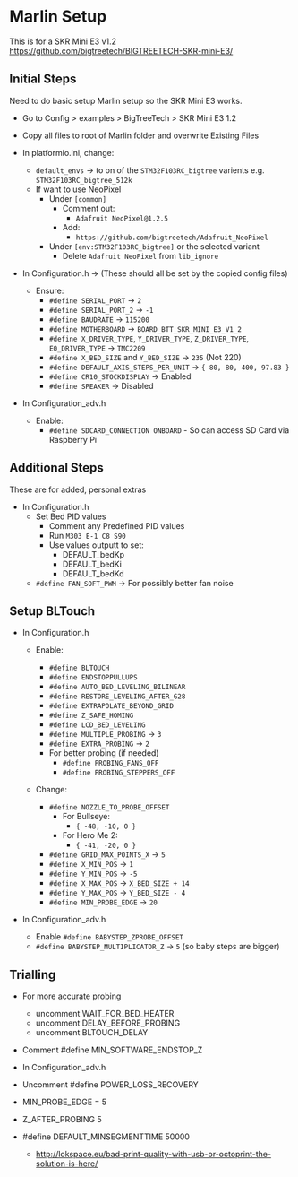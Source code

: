 <!-- Configuration.h
#define STRING_CONFIG_H_AUTHOR "(arranhs, Ender-3)" // Who made the changes. -->

# Marlin Setup

This is for a SKR Mini E3 v1.2 \
<https://github.com/bigtreetech/BIGTREETECH-SKR-mini-E3/>

## Initial Steps

Need to do basic setup Marlin setup so the SKR Mini E3 works.

- Go to Config > examples > BigTreeTech > SKR Mini E3 1.2
- Copy all files to root of Marlin folder and overwrite Existing Files

- In platformio.ini, change:

  - `default_envs` &rarr; to on of the `STM32F103RC_bigtree` varients e.g. `STM32F103RC_bigtree_512k`
  - If want to use NeoPixel
    - Under `[common]`
      - Comment out:
        - `Adafruit NeoPixel@1.2.5`
      - Add:
        - `https://github.com/bigtreetech/Adafruit_NeoPixel`
    - Under `[env:STM32F103RC_bigtree]` or the selected variant
      - Delete `Adafruit NeoPixel` from `lib_ignore`

- In Configuration.h &rarr; (These should all be set by the copied config files)

  - Ensure:
    - `#define SERIAL_PORT` &rarr; `2`
    - `#define SERIAL_PORT_2` &rarr; `-1`
    - `#define BAUDRATE` &rarr; `115200`
    - `#define MOTHERBOARD` &rarr; `BOARD_BTT_SKR_MINI_E3_V1_2`
    - `#define X_DRIVER_TYPE`, `Y_DRIVER_TYPE`, `Z_DRIVER_TYPE`, `E0_DRIVER_TYPE` &rarr; `TMC2209`
    - `#define X_BED_SIZE` and `Y_BED_SIZE` &rarr; `235` (Not 220)
    - `#define DEFAULT_AXIS_STEPS_PER_UNIT` &rarr; `{ 80, 80, 400, 97.83 }`
    - `#define CR10_STOCKDISPLAY` &rarr; Enabled
    - `#define SPEAKER` &rarr; Disabled

- In Configuration_adv.h
  - Enable:
    - `#define SDCARD_CONNECTION ONBOARD` - So can access SD Card via Raspberry Pi

<!-- - Fix EEPROM Problems
  - Marlin > src > Pins > stm32 > pins_BTT_SKR_MINI_E3_DIP.h
  - Change:
    - `#define EEPROM_START_ADDRESS`: `1024` to `2048` -->

## Additional Steps

These are for added, personal extras

- In Configuration.h
  - Set Bed PID values
    - Comment any Predefined PID values
    - Run `M303 E-1 C8 S90`
    - Use values outputt to set:
      - DEFAULT_bedKp
      - DEFAULT_bedKi
      - DEFAULT_bedKd
  - `#define FAN_SOFT_PWM` &rarr; For possibly better fan noise

## Setup BLTouch

- In Configuration.h

  - Enable:

    - `#define BLTOUCH`
    - `#define ENDSTOPPULLUPS`
    - `#define AUTO_BED_LEVELING_BILINEAR`
    - `#define RESTORE_LEVELING_AFTER_G28`
    - `#define EXTRAPOLATE_BEYOND_GRID`
    - `#define Z_SAFE_HOMING`
    - `#define LCD_BED_LEVELING`
    - `#define MULTIPLE_PROBING` &rarr; `3`
    - `#define EXTRA_PROBING` &rarr; `2`
    - For better probing (if needed)
      - `#define PROBING_FANS_OFF`
      - `#define PROBING_STEPPERS_OFF`

  - Change:
    - `#define NOZZLE_TO_PROBE_OFFSET`
      - For Bullseye:
        - `{ -48, -10, 0 }`
      - For Hero Me 2:
        - `{ -41, -20, 0 }`
    - `#define GRID_MAX_POINTS_X` &rarr; `5`
    - `#define X_MIN_POS` &rarr; `1`
    - `#define Y_MIN_POS` &rarr; `-5`
    - `#define X_MAX_POS` &rarr; `X_BED_SIZE + 14`
    - `#define Y_MAX_POS` &rarr; `Y_BED_SIZE - 4`
    - `#define MIN_PROBE_EDGE` &rarr; `20`

- In Configuration_adv.h

  - Enable `#define BABYSTEP_ZPROBE_OFFSET`
  - `#define BABYSTEP_MULTIPLICATOR_Z` &rarr; `5` (so baby steps are bigger)

## Trialling

- For more accurate probing

  - uncomment WAIT_FOR_BED_HEATER
  - uncomment DELAY_BEFORE_PROBING
  - uncomment BLTOUCH_DELAY

- Comment #define MIN_SOFTWARE_ENDSTOP_Z
- In Configuration_adv.h
- Uncomment #define POWER_LOSS_RECOVERY

- MIN_PROBE_EDGE = 5
- Z_AFTER_PROBING 5
- #define DEFAULT_MINSEGMENTTIME 50000
  - <http://lokspace.eu/bad-print-quality-with-usb-or-octoprint-the-solution-is-here/>
